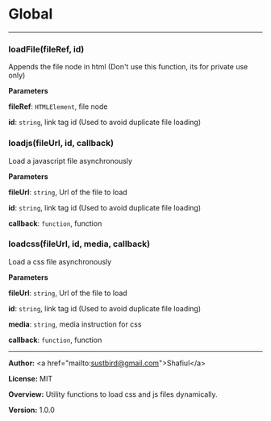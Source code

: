 # Global





* * *

### loadFile(fileRef, id) 

Appends the file node in html (Don't use this function, its for private use only)

**Parameters**

**fileRef**: `HTMLElement`, file node

**id**: `string`, link tag id (Used to avoid duplicate file loading)



### loadjs(fileUrl, id, callback) 

Load a javascript file asynchronously

**Parameters**

**fileUrl**: `string`, Url of the file to load

**id**: `string`, link tag id (Used to avoid duplicate file loading)

**callback**: `function`, function



### loadcss(fileUrl, id, media, callback) 

Load a css file asynchronously

**Parameters**

**fileUrl**: `string`, Url of the file to load

**id**: `string`, link tag id (Used to avoid duplicate file loading)

**media**: `string`, media instruction for css

**callback**: `function`, function




* * *



**Author:** &lt;a href=&quot;mailto:sustbird@gmail.com&quot;&gt;Shafiul&lt;&#x2F;a&gt;

**License:** MIT 

**Overview:** Utility functions to load css and js files dynamically.

**Version:** 1.0.0
